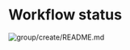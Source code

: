 
# Workflow status

![group/create/README.md](https://github.com/manorrock/azure-examples/workflows/group/create/README.md/badge.svg)
